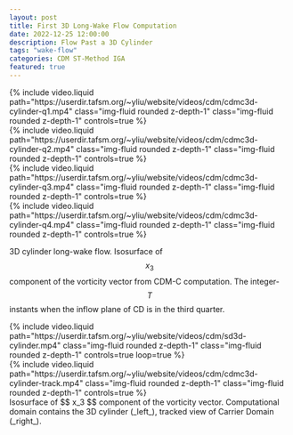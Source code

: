 ```yaml
---
layout: post
title: First 3D Long-Wake Flow Computation
date: 2022-12-25 12:00:00
description: Flow Past a 3D Cylinder
tags: "wake-flow"
categories: CDM ST-Method IGA
featured: true
---
```


<div class="row mt-3">
    <div class="col-sm mt-3 mt-md-0">
        {% include video.liquid path="https://userdir.tafsm.org/~yliu/website/videos/cdm/cdmc3d-cylinder-q1.mp4" class="img-fluid rounded z-depth-1" class="img-fluid rounded z-depth-1" controls=true %}
    </div>
</div>
<div class="row mt-3">
    <div class="col-sm mt-3 mt-md-0">
        {% include video.liquid path="https://userdir.tafsm.org/~yliu/website/videos/cdm/cdmc3d-cylinder-q2.mp4" class="img-fluid rounded z-depth-1" class="img-fluid rounded z-depth-1" controls=true %}
    </div>
</div>
<div class="row mt-3">
    <div class="col-sm mt-3 mt-md-0">
        {% include video.liquid path="https://userdir.tafsm.org/~yliu/website/videos/cdm/cdmc3d-cylinder-q3.mp4" class="img-fluid rounded z-depth-1" class="img-fluid rounded z-depth-1" controls=true %}
    </div>
</div>
<div class="row mt-3">
    <div class="col-sm mt-3 mt-md-0">
        {% include video.liquid path="https://userdir.tafsm.org/~yliu/website/videos/cdm/cdmc3d-cylinder-q4.mp4" class="img-fluid rounded z-depth-1" class="img-fluid rounded z-depth-1" controls=true %}
    </div>
</div>

3D cylinder long-wake flow. Isosurface of $$ x_3 $$ component of the vorticity vector from CDM-C computation. The integer-$$ T $$ instants when the inflow plane of CD is in the third quarter.

<div class="row mt-3">
    <div class="col-sm mt-3 mt-md-0">
        {% include video.liquid path="https://userdir.tafsm.org/~yliu/website/videos/cdm/sd3d-cylinder.mp4" class="img-fluid rounded z-depth-1" class="img-fluid rounded z-depth-1" controls=true loop=true %}
    </div>
    <div class="col-sm mt-3 mt-md-0">
        {% include video.liquid path="https://userdir.tafsm.org/~yliu/website/videos/cdm/cdmc3d-cylinder-track.mp4" class="img-fluid rounded z-depth-1" class="img-fluid rounded z-depth-1" controls=true %}
    </div>
</div>
Isosurface of $$ x_3 $$ component of the vorticity vector. Computational domain contains the 3D cylinder (_left_), tracked view of Carrier Domain (_right_).
